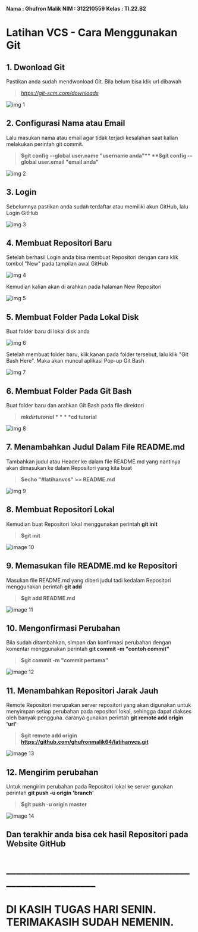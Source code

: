 **Nama    :   Ghufron Malik**
**NIM     :   312210559**
**Kelas   :   TI.22.B2**


# Latihan VCS - Cara Menggunakan Git


## 1. Dwonload Git

Pastikan anda sudah mendwonload Git. Bila belum bisa klik url dibawah

> *https://git-scm.com/downloads* 

![img 1](image/image1.png)


## 2. Configurasi Nama atau Email

Lalu masukan nama atau email agar tidak terjadi kesalahan saat kalian melakukan perintah git commit.

> **$git config --global user.name "username anda"**
> **$git config --global user.email "email anda"**

![img 2](image/image2.png)


## 3. Login

Sebelumnya pastikan anda sudah terdaftar atau memiliki akun GitHub, lalu Login GitHub

![img 3](image/image3.png)


## 4. Membuat Repositori Baru

Setelah berhasil Login anda bisa membuat Repositori dengan cara klik tombol "New" pada tampilan awal GitHub

![img 4](image/image4.png)

Kemudian kalian akan di arahkan pada halaman New Repositori

![img 5](image/image5.png)


## 5. Membuat Folder Pada Lokal Disk

Buat folder baru di lokal disk anda

![img 6](image/image6.png)

Setelah membuat folder baru, klik kanan pada folder tersebut, lalu klik "Git Bash Here". Maka akan muncul aplikasi Pop-up Git Bash

![img 7](image/image7.png)


## 6. Membuat Folder Pada Git Bash

Buat folder baru dan arahkan Git Bash pada file direktori

> **$mkdir tutorial**
> **$cd tutorial**

![img 8](image/image8.png)


## 7. Menambahkan Judul Dalam File README.md

Tambahkan judul atau Header ke dalam file README.md yang nantinya akan dimasukan ke dalam Repositori yang kita buat

> **$echo "#latihanvcs" >> README.md**

![img 9](image/image9.png)


## 8. Membuat Repositori Lokal

Kemudian buat Repositori lokal menggunakan perintah **git init**

> **$git init**

![image 10](image/image10.png)


## 9. Memasukan file README.md ke Repositori

Masukan file README.md yang diberi judul tadi kedalam Repositori menggunakan perintah **git add**

> **$git add README.md**

![image 11](image/image11.png)


## 10. Mengonfirmasi Perubahan

Bila sudah ditambahkan, simpan dan konfirmasi perubahan dengan komentar menggunakan perintah **git commit -m "contoh commit"**

> **$git commit -m "commit pertama"**

![image 12](image/image12.png)


## 11. Menambahkan Repositori Jarak Jauh

Remote Repositori merupakan server repositori yang akan digunakan untuk menyimpan setiap perubahan pada repositori lokal, sehingga dapat diakses oleh banyak pengguna. caranya gunakan perintah **git remote add origin 'url'**

> **$git remote add origin https://github.com/ghufronmalik64/latihanvcs.git**

![image 13](image/image13.png)

## 12. Mengirim perubahan

Untuk mengirim perubahan pada Repositori lokal ke server gunakan perintah **git push -u origin 'branch'**

> **$git push -u origin master**

![image 14](image/image14.png)

## Dan terakhir anda bisa cek hasil Repositori pada Website GitHub


# _______________________________________________________
# DI KASIH TUGAS HARI SENIN. TERIMAKASIH SUDAH NEMENIN. 
